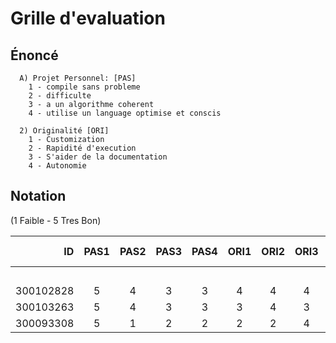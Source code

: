 # Grille d'evaluation


## Énoncé

```
  A) Projet Personnel: [PAS]
    1 - compile sans probleme
    2 - difficulte
    3 - a un algorithme coherent
    4 - utilise un language optimise et conscis

  2) Originalité [ORI]
    1 - Customization
    2 - Rapidité d'execution
    3 - S'aider de la documentation
    4 - Autonomie
```


## Notation 

(1 Faible - 5 Tres Bon)

|     ID    |PAS1|PAS2|PAS3|PAS4|ORI1|ORI2|ORI3|ORI4| Points (8*5)                     |
|----------:|:--:|:--:|:--:|:--:|:--:|:--:|:--:|:--:|----------------------------------|  
|           |    |    |    |    |    |    |    |    | Comments                         |
| 300102828 |  5 |  4 |  3 |  3 |  4 |  4 |  4 |  5 |                                  |  
| 300103263 |  5 |  4 |  3 |  3 |  3 |  4 |  3 |  4 |                                  | 
| 300093308 |  5 |  1 |  2 |  2 |  2 |  2 |  4 |  4 |                                  |  


